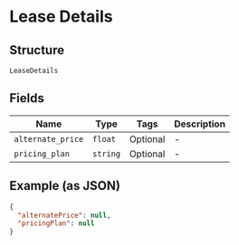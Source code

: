 
# Lease Details

## Structure

`LeaseDetails`

## Fields

| Name | Type | Tags | Description |
|  --- | --- | --- | --- |
| `alternate_price` | `float` | Optional | - |
| `pricing_plan` | `string` | Optional | - |

## Example (as JSON)

```json
{
  "alternatePrice": null,
  "pricingPlan": null
}
```

